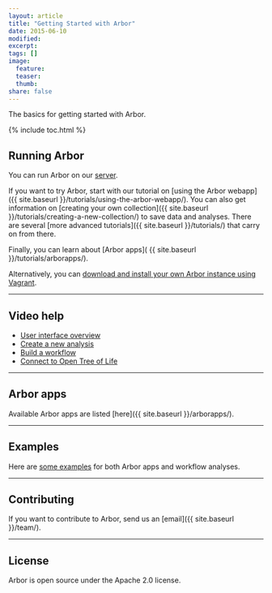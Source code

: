 ```yaml
---
layout: article
title: "Getting Started with Arbor"
date: 2015-06-10
modified:
excerpt:
tags: []
image:
  feature:
  teaser:
  thumb:
share: false
---
```


The basics for getting started with Arbor.

{% include toc.html %}

## Running Arbor

You can run Arbor on our [server](http://arborclassic.arborworkflows.com).

If you want to try Arbor, start with our tutorial on [using the Arbor webapp]({{ site.baseurl }}/tutorials/using-the-arbor-webapp/). You can also get information on [creating your own collection]({{ site.baseurl }}/tutorials/creating-a-new-collection/) to save data and analyses. There are several [more advanced tutorials]({{ site.baseurl }}/tutorials/) that carry on from there.

Finally, you can learn about [Arbor apps]( {{ site.baseurl }}/tutorials/arborapps/).

Alternatively, you can [download and install your own Arbor instance using Vagrant](http://arborworkflows.readthedocs.org/en/latest/installation.html).

---

## Video help

- [User interface overview](http://youtu.be/wnHMem4F9i4)
- [Create a new analysis](http://youtu.be/n2M5F0EjISg)
- [Build a workflow](http://youtu.be/HImUo94BLn8)
- [Connect to Open Tree of Life](http://youtu.be/Kba7TQgs7oY)

---

## Arbor apps

Available Arbor apps are listed [here]({{ site.baseurl }}/arborapps/).

---

## Examples

Here are <a href="https://github.com/lukejharmon/traitathon/wiki">some examples</a> for both Arbor apps and workflow analyses.

---

## Contributing

If you want to contribute to Arbor, send us an [email]({{ site.baseurl }}/team/).

---

## License

Arbor is open source under the Apache 2.0 license.
